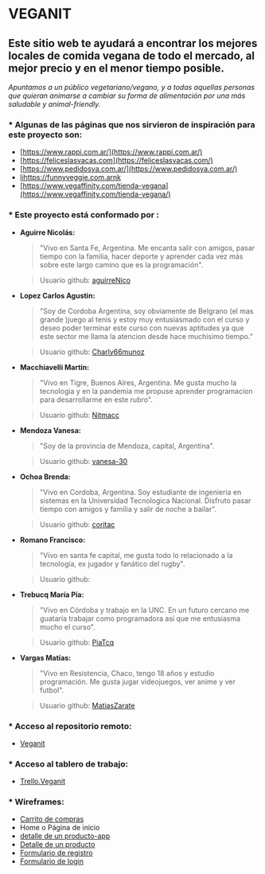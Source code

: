 
# VEGANIT

## **Este sitio web te ayudará a encontrar los mejores locales de comida vegana de todo el mercado, al mejor precio y en el menor tiempo posible.**

 *Apuntamos a un público vegetariano/vegano, y a todas aquellas personas que quieran animarse a cambiar su forma de alimentación por una más saludable y animal-friendly.*
 
### * Algunas de las páginas que nos sirvieron de inspiración para este proyecto son:

- [https://www.rappi.com.ar/](https://www.rappi.com.ar/)
- [https://feliceslasvacas.com](https://feliceslasvacas.com/)
- [https://www.pedidosya.com.ar/](https://www.pedidosya.com.ar/)
- [lihttps://funnyveggie.com.arnk](https://funnyveggie.com.ar/)
- [https://www.vegaffinity.com/tienda-vegana](https://www.vegaffinity.com/tienda-vegana/)

### * Este proyecto está conformado por :

 - **Aguirre Nicolás:**
	>"Vivo en Santa Fe, Argentina. Me encanta salir con amigos, pasar tiempo con la familia, hacer deporte y aprender cada vez más sobre este largo camino que es la programación".

	> Usuario github: [aguirreNico](https://github.com/aguirreNico)
 - **Lopez Carlos Agustin:**
	>"Soy de Cordoba Argentina, soy obviamente de Belgrano (el mas grande )juego al tenis y estoy muy entusiasmado con el curso y deseo poder terminar este curso con nuevas aptitudes ya que este sector me llama la atencion desde hace muchisimo tiempo."

	>Usuario github: [Charly66munoz](https://github.com/Charly66munoz)
 - **Macchiavelli Martin:**
	>"Vivo en Tigre, Buenos Aires, Argentina. Me gusta mucho la tecnologia y en la pandemia me propuse aprender programacion para desarrollarme en este rubro".

	> Usuario github: [Nitmacc](https://github.com/Nitmacc)
 - **Mendoza Vanesa:**
	>"Soy de la provincia de Mendoza, capital, Argentina".

	> Usuario github: [vanesa-30](https://github.com/vanesa-30)
 - **Ochoa Brenda:** 
	>"Vivo en Cordoba, Argentina. Soy estudiante de ingenieria en sistemas en la Universidad Tecnologica Nacional. Disfruto pasar tiempo con amigos y familia y salir de noche a bailar". 

	> Usuario github: [coritac](https://github.com/coritac)
 - **Romano Francisco:**
	>"Vivo en santa fe capital, me gusta todo lo relacionado a la tecnología, ex jugador y fanático del rugby".

	>Usuario github:
 - **Trebucq María Pía:**
	>"Vivo en Córdoba y trabajo en la UNC. En un futuro cercano me guataría trabajar como programadora así que me entusiasma mucho el curso".

	> Usuario github: [PiaTcq](https://github.com/PiaTcq)
 - **Vargas Matías:**
	>"Vivo en Resistencia, Chaco, tengo 18 años y estudio programación. Me gusta jugar videojuegos, ver anime y ver futbol".

	> Usuario github: [MatiasZarate](https://github.com/MatiasZarate)

### * Acceso al repositorio remoto:
- [Veganit](https://github.com/PiaTcq/veganit.git/)

### * Acceso al tablero de trabajo:
- [Trello.Veganit](https://trello.com/invite/b/rKm9l1Vj/ATTI9a28ddf3c7143abf42940262c3be8848E536452A/veganit/)

### * Wireframes:
- [Carrito de compras](https://i.ibb.co/XSGM93n/wireframe-carrito-De-Compras.png)
- Home o Página de inicio
- [detalle de un producto-app](https://ibb.co/bPXmNF2)
- [Detalle de un producto](https://ibb.co/92HNNXL)  
- [Formulario de registro](https://i.ibb.co/JkGj7XS/registro.png)
- [Formulario de login](https://i.ibb.co/17zgzs1/iniciar-sesion.png)